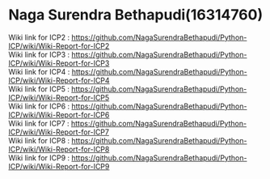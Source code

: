 # Naga Surendra Bethapudi(16314760)
Wiki link for ICP2 : https://github.com/NagaSurendraBethapudi/Python-ICP/wiki/Wiki-Report-for-ICP2                    
Wiki link for ICP3 : https://github.com/NagaSurendraBethapudi/Python-ICP/wiki/Wiki-Report-for-ICP3   
Wiki link for ICP4 : https://github.com/NagaSurendraBethapudi/Python-ICP/wiki/Wiki-Report-for-ICP4     
Wiki link for ICP5 : https://github.com/NagaSurendraBethapudi/Python-ICP/wiki/Wiki-Report-for-ICP5    
Wiki link for ICP6 : https://github.com/NagaSurendraBethapudi/Python-ICP/wiki/Wiki-Report-for-ICP6  
Wiki link for ICP7 : https://github.com/NagaSurendraBethapudi/Python-ICP/wiki/Wiki-Report-for-ICP7   
Wiki link for ICP8 : https://github.com/NagaSurendraBethapudi/Python-ICP/wiki/Wiki-Report-for-ICP8   
Wiki link for ICP9 : https://github.com/NagaSurendraBethapudi/Python-ICP/wiki/Wiki-Report-for-ICP9
